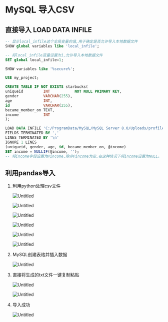 # MySQL 导入CSV

## 直接导入 LOAD DATA INFILE

```sql
-- 显示local_infile这个全局变量的值,用于确定是否允许导入本地数据文件
SHOW global variables like 'local_infile';

-- 将local_infile变量设置为1,允许导入本地数据文件
SET global local_infile=1;

SHOW variables like '%secure%';

USE my_project;

CREATE TABLE IF NOT EXISTS starbucks(
uniqueid         INT           NOT NULL PRIMARY KEY,
gender           VARCHAR(255),
age              INT,
id               VARCHAR(255),
became_member_on TEXT,
income           INT
);

LOAD DATA INFILE 'C:/ProgramData/MySQL/MySQL Server 8.0/Uploads/profile.csv' INTO TABLE starbucks
FIELDS TERMINATED BY ','
LINES TERMINATED BY '\n'
IGNORE 1 LINES
(uniqueid, gender, age, id, became_member_on, @income)
SET income = NULLIF(@income, ''); 
-- 将income字段设置为@income,除非@income为空,在这种情况下将income设置为NULL。
```

## 利用pandas导入

1. 利用python处理csv文件
    
    ![Untitled](MySQL%20%E5%AF%BC%E5%85%A5CSV%2083398c7a1d944749b9808145d2edbf2f/Untitled.png)
    
    ![Untitled](MySQL%20%E5%AF%BC%E5%85%A5CSV%2083398c7a1d944749b9808145d2edbf2f/Untitled%201.png)
    
    ![Untitled](MySQL%20%E5%AF%BC%E5%85%A5CSV%2083398c7a1d944749b9808145d2edbf2f/Untitled%202.png)
    
    ![Untitled](MySQL%20%E5%AF%BC%E5%85%A5CSV%2083398c7a1d944749b9808145d2edbf2f/Untitled%203.png)
    
    ![Untitled](MySQL%20%E5%AF%BC%E5%85%A5CSV%2083398c7a1d944749b9808145d2edbf2f/Untitled%204.png)
    
    ![Untitled](MySQL%20%E5%AF%BC%E5%85%A5CSV%2083398c7a1d944749b9808145d2edbf2f/Untitled%205.png)
    
2. MySQL创建表格并插入数据
    
    ![Untitled](MySQL%20%E5%AF%BC%E5%85%A5CSV%2083398c7a1d944749b9808145d2edbf2f/Untitled%206.png)
    
3. 直接将生成的txt文件一键复制粘贴
    
    ![Untitled](MySQL%20%E5%AF%BC%E5%85%A5CSV%2083398c7a1d944749b9808145d2edbf2f/Untitled%207.png)
    
    ![Untitled](MySQL%20%E5%AF%BC%E5%85%A5CSV%2083398c7a1d944749b9808145d2edbf2f/Untitled%208.png)
    
4. 导入成功
    
    ![Untitled](MySQL%20%E5%AF%BC%E5%85%A5CSV%2083398c7a1d944749b9808145d2edbf2f/Untitled%209.png)